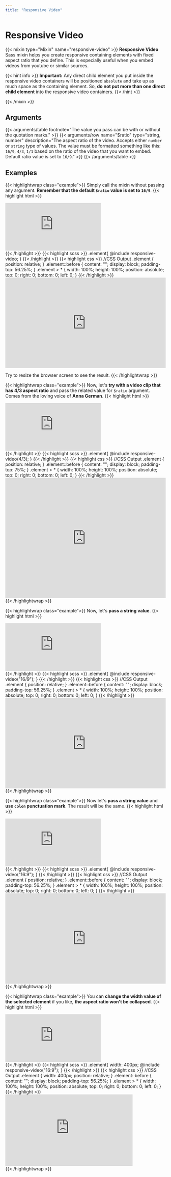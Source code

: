 ```yaml
---
title: "Responsive Video"
---
```


# Responsive Video

{{< mixin type="Mixin" name="responsive-video" >}}
**Responsive Video** Sass mixin helps you create responsive containing elements with fixed aspect ratio that you define. This is especially useful when you embed videos from youtube or similar sources.

{{< hint info >}}
**Important:** Any direct child element you put inside the responsive video containers will be positioned `absolute` and take up as much space as the containing element. So, **do not put more than one direct child element** into the responsive video containers.
{{< /hint >}}

{{< /mixin >}}

## Arguments

{{< arguments/table footnote="The value you pass can be with or without the quotation marks." >}}
  {{< arguments/row name="$ratio" type="string, number" description="The aspect ratio of the video. Accepts either `number` or `string` type of values. The value must be formatted something like this: `16/9`, `4/3`, `1/1` based on the ratio of the video that you want to embed. Default ratio value is set to `16/9`." >}}
{{< /arguments/table >}}

## Examples

{{< highlightwrap class="example">}}
Simply call the mixin without passing any argument. **Remember that the default `$ratio` value is set to `16/9`**.
{{< highlight html >}}
<div class="element">
  <iframe src="https://www.youtube.com/embed/JBc6JiRlsOU" frameborder="0" allow="accelerometer; autoplay; encrypted-media; gyroscope; picture-in-picture" allowfullscreen></iframe>
</div>
{{< /highlight >}}
{{< highlight scss >}}
.element{
  @include responsive-video;
}
{{< /highlight >}}
{{< highlight css >}}
//CSS Output
.element {
  position: relative;
}
.element::before {
  content: "";
  display: block;
  padding-top: 56.25%;
}
.element > * {
  width: 100%;
  height: 100%;
  position: absolute;
  top: 0;
  right: 0;
  bottom: 0;
  left: 0;
}
{{< /highlight >}}
<style>
.element.example01 {
  position: relative;
}
.element.example01::before {
  content: "";
  display: block;
  padding-top: 56.25%;
}
.element.example01 > * {
  width: 100%;
  height: 100%;
  position: absolute;
  top: 0;
  right: 0;
  bottom: 0;
  left: 0;
}
</style>

<div class="element example01" style="margin-bottom: 1em;">
  <iframe src="https://www.youtube.com/embed/JBc6JiRlsOU" frameborder="0" allow="accelerometer; autoplay; encrypted-media; gyroscope; picture-in-picture" allowfullscreen></iframe>
</div>  

Try to resize the browser screen to see the result.
{{< /highlightwrap >}}

{{< highlightwrap class="example">}}
Now, let's **try with a video clip that has 4/3 aspect ratio** and pass the related value for `$ratio` argument. Comes from the loving voice of **Anna German**.
{{< highlight html >}}
<div class="element">
  <iframe src="https://www.youtube.com/embed/KYaCmvyK50Q" frameborder="0" allow="accelerometer; autoplay; encrypted-media; gyroscope; picture-in-picture" allowfullscreen></iframe>
</div>
{{< /highlight >}}
{{< highlight scss >}}
.element{
  @include responsive-video(4/3);
}
{{< /highlight >}}
{{< highlight css >}}
//CSS Output
.element {
  position: relative;
}
.element::before {
  content: "";
  display: block;
  padding-top: 75%;
}
.element > * {
  width: 100%;
  height: 100%;
  position: absolute;
  top: 0;
  right: 0;
  bottom: 0;
  left: 0;
}
{{< /highlight >}}
<style>
.element.example02 {
  position: relative;
}
.element.example02::before {
  content: "";
  display: block;
  padding-top: 75%;
}
.element.example02 > * {
  width: 100%;
  height: 100%;
  position: absolute;
  top: 0;
  right: 0;
  bottom: 0;
  left: 0;
}
</style>
<div class="element example02">
<iframe src="https://www.youtube.com/embed/KYaCmvyK50Q" frameborder="0" allow="accelerometer; autoplay; encrypted-media; gyroscope; picture-in-picture" allowfullscreen></iframe>
</div>
{{< /highlightwrap >}}

{{< highlightwrap class="example">}}
Now, let's **pass a string value**.
{{< highlight html >}}
<div class="element">
  <iframe src="https://www.youtube.com/embed/fiyABGQnF5A" frameborder="0" allow="accelerometer; autoplay; encrypted-media; gyroscope; picture-in-picture" allowfullscreen></iframe>
</div>
{{< /highlight >}}
{{< highlight scss >}}
.element{
  @include responsive-video("16/9");
}
{{< /highlight >}}
{{< highlight css >}}
//CSS Output
.element {
  position: relative;
}
.element::before {
  content: "";
  display: block;
  padding-top: 56.25%;
}
.element > * {
  width: 100%;
  height: 100%;
  position: absolute;
  top: 0;
  right: 0;
  bottom: 0;
  left: 0;
}
{{< /highlight >}}
<style>
.element.example03 {
  position: relative;
}
.element.example03::before {
  content: "";
  display: block;
  padding-top: 56.25%;
}
.element.example03 > * {
  width: 100%;
  height: 100%;
  position: absolute;
  top: 0;
  right: 0;
  bottom: 0;
  left: 0;
}
</style>
<div class="element example03">
<iframe src="https://www.youtube.com/embed/fiyABGQnF5A" frameborder="0" allow="accelerometer; autoplay; encrypted-media; gyroscope; picture-in-picture" allowfullscreen></iframe>
</div>
{{< /highlightwrap >}}

{{< highlightwrap class="example">}}
Now let's **pass a string value** and **use `colon` punctuation mark**. The result will be the same.
{{< highlight html >}}
<div class="element">
  <iframe src="https://www.youtube.com/embed/ymf7DZUeVow" frameborder="0" allow="accelerometer; autoplay; encrypted-media; gyroscope; picture-in-picture" allowfullscreen></iframe>
</div>
{{< /highlight >}}
{{< highlight scss >}}
.element{
  @include responsive-video("16:9");
}
{{< /highlight >}}
{{< highlight css >}}
//CSS Output
.element {
  position: relative;
}
.element::before {
  content: "";
  display: block;
  padding-top: 56.25%;
}
.element > * {
  width: 100%;
  height: 100%;
  position: absolute;
  top: 0;
  right: 0;
  bottom: 0;
  left: 0;
}
{{< /highlight >}}
<style>
.element.example04 {
  position: relative;
}
.element.example04::before {
  content: "";
  display: block;
  padding-top: 56.25%;
}
.element.example04 > * {
  width: 100%;
  height: 100%;
  position: absolute;
  top: 0;
  right: 0;
  bottom: 0;
  left: 0;
}
</style>
<div class="element example04">
<iframe src="https://www.youtube.com/embed/ymf7DZUeVow" frameborder="0" allow="accelerometer; autoplay; encrypted-media; gyroscope; picture-in-picture" allowfullscreen></iframe>
</div>
{{< /highlightwrap >}}

{{< highlightwrap class="example">}}
You can **change the width value of the selected element** if you like, **the aspect ratio won't be collapsed**.
{{< highlight html >}}
<div class="element">
  <iframe src="https://www.youtube.com/embed/dK6Gvee-ri4" frameborder="0" allow="accelerometer; autoplay; encrypted-media; gyroscope; picture-in-picture" allowfullscreen></iframe>
</div>
{{< /highlight >}}
{{< highlight scss >}}
.element{
  width: 400px;
  @include responsive-video("16:9");
}
{{< /highlight >}}
{{< highlight css >}}
//CSS Output
.element {
  width: 400px;
  position: relative;
}
.element::before {
  content: "";
  display: block;
  padding-top: 56.25%;
}
.element > * {
  width: 100%;
  height: 100%;
  position: absolute;
  top: 0;
  right: 0;
  bottom: 0;
  left: 0;
}
{{< /highlight >}}
<style>
.element.example05 {
  width: 400px;
  position: relative;
}
.element.example05::before {
  content: "";
  display: block;
  padding-top: 56.25%;
}
.element.example05 > * {
  width: 100%;
  height: 100%;
  position: absolute;
  top: 0;
  right: 0;
  bottom: 0;
  left: 0;
}
</style>
<div class="element example05">
<iframe src="https://www.youtube.com/embed/dK6Gvee-ri4" frameborder="0" allow="accelerometer; autoplay; encrypted-media; gyroscope; picture-in-picture" allowfullscreen></iframe>
</div>
{{< /highlightwrap >}}